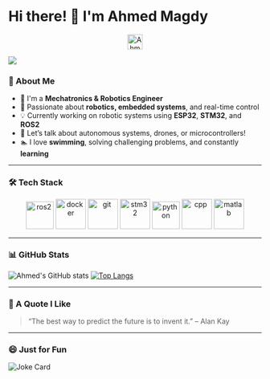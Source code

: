 # Hi there! 👋 I'm Ahmed Magdy

<p align="center">
  <a href="https://www.linkedin.com/in/ahmed-magdy-641a22214/" target="blank">
    <img align="center" src="https://cdn.jsdelivr.net/npm/simple-icons@3.0.1/icons/linkedin.svg" alt="Ahmed Magdy LinkedIn" height="30" width="30" />
  </a>
</p>

![](https://media.giphy.com/media/L8K62iTDkzGX6/giphy.gif)

### 🤖 About Me

- 🔧 I'm a **Mechatronics & Robotics Engineer**
- 🚀 Passionate about **robotics, embedded systems**, and real-time control
- 💡 Currently working on robotic systems using **ESP32**, **STM32**, and **ROS2**
- 💬 Let’s talk about autonomous systems, drones, or microcontrollers!
- 🏊 I love **swimming**, solving challenging problems, and constantly **learning**

---

### 🛠️ Tech Stack

<p align="center">
  <img src="https://www.vectorlogo.zone/logos/ros/ros-icon.svg" alt="ros2" width="55" height="55"/>
  <img src="https://www.vectorlogo.zone/logos/docker/docker-icon.svg" alt="docker" width="60" height="60"/>
  <img src="https://www.vectorlogo.zone/logos/git-scm/git-scm-icon.svg" alt="git" width="60" height="60"/>
  <img src="https://www.vectorlogo.zone/logos/stmicroelectronics/stmicroelectronics-icon.svg" alt="stm32" width="60" height="60"/>
  <img src="https://www.vectorlogo.zone/logos/python/python-icon.svg" alt="python" width="55" height="55"/>
  <img src="https://www.vectorlogo.zone/logos/cplusplus/cplusplus-icon.svg" alt="cpp" width="60" height="60"/>
  <img src="https://www.vectorlogo.zone/logos/matlab/matlab-icon.svg" alt="matlab" width="60" height="60"/>
</p>

---

### 📊 GitHub Stats

![Ahmed's GitHub stats](https://github-readme-stats.vercel.app/api?username=your-github-username&show_icons=true&theme=gruvbox)
[![Top Langs](https://github-readme-stats.vercel.app/api/top-langs/?username=your-github-username&layout=compact&theme=gruvbox)](https://github.com/anuraghazra/github-readme-stats)

---

### 🧠 A Quote I Like

> “The best way to predict the future is to invent it.” – Alan Kay

---

### 😄 Just for Fun

<img src="https://readme-jokes.vercel.app/api" alt="Joke Card" />

